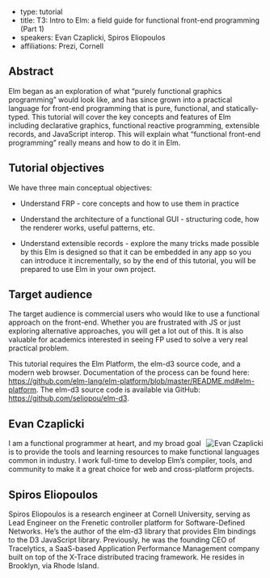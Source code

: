- type: tutorial
- title: T3: Intro to Elm: a field guide for functional front-end programming (Part 1)
- speakers: Evan Czaplicki, Spiros Eliopoulos
- affiliations: Prezi, Cornell

## Abstract
Elm began as an exploration of what “purely functional graphics
programming” would look like, and has since grown into a practical
language for front-end programming that is pure, functional, and
statically-typed. This tutorial will cover the key concepts and
features of Elm including declarative graphics, functional reactive
programming, extensible records, and JavaScript interop. This will
explain what “functional front-end programming” really means and how
to do it in Elm.

## Tutorial objectives
We have three main conceptual objectives:

* Understand FRP - core concepts and how to use them in practice

* Understand the architecture of a functional GUI - structuring code,
  how the renderer works, useful patterns, etc.

* Understand extensible records - explore the many tricks made
  possible by this Elm is designed so that it can be embedded in any
  app so you can introduce it incrementally, so by the end of this
  tutorial, you will be prepared to use Elm in your own project.

## Target audience
The target audience is commercial users who would like to use a
functional approach on the front-end. Whether you are frustrated with
JS or just exploring alternative approaches, you will get a lot out of
this. It is also valuable for academics interested in seeing FP used
to solve a very real practical problem.

This tutorial requires the Elm Platform, the elm-d3 source code, and a
modern web browser. Documentation of the process can be found here:
https://github.com/elm-lang/elm-platform/blob/master/README.md#elm-platform. The
elm-d3 source code is available via GitHub:
https://github.com/seliopou/elm-d3.

## Evan Czaplicki
<img align="right" src="img/evan-czaplicki.jpg" alt="Evan Czaplicki"></img>
I am a functional programmer at heart, and my broad goal is to provide the tools and learning resources to make functional languages common in industry. I work full-time to develop Elm’s compiler, tools, and community to make it a great choice for web and cross-platform projects.

## Spiros Eliopoulos
Spiros Eliopoulos is a research engineer at Cornell
University, serving as Lead Engineer on the Frenetic controller
platform for Software-Defined Networks. He’s the author of the elm-d3
library that provides Elm bindings to the D3 JavaScript
library. Previously, he was the founding CEO of Tracelytics, a
SaaS-based Application Performance Management company built on top of
the X-Trace distributed tracing framework. He resides in Brooklyn, via
Rhode Island.
